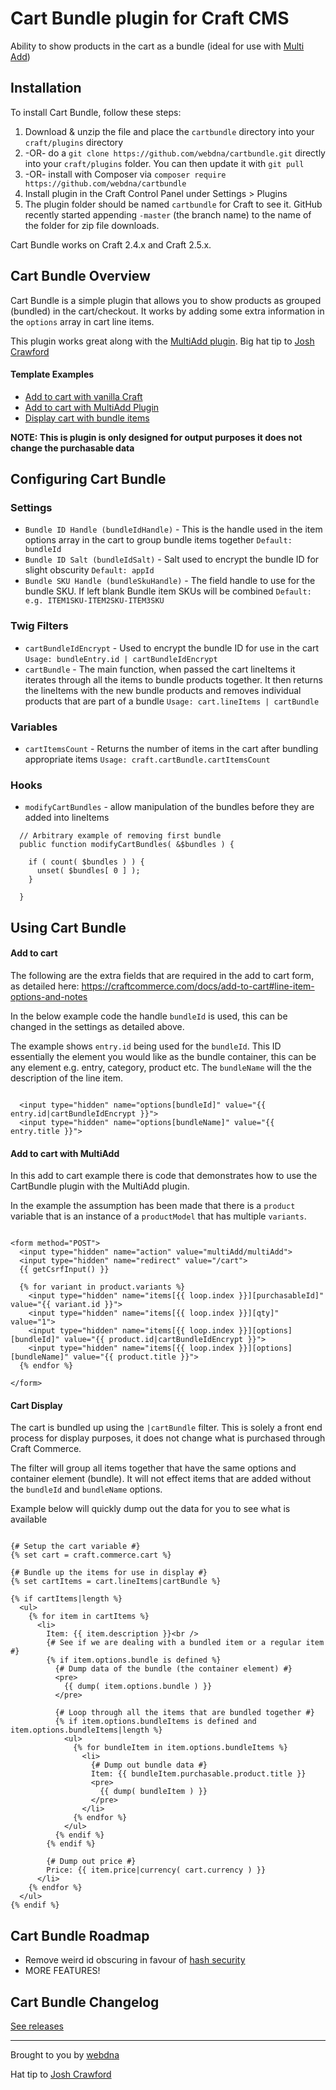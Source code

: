 # Cart Bundle plugin for Craft CMS

Ability to show products in the cart as a bundle (ideal for use with [Multi Add](https://github.com/engram-design/MultiAdd))

## Installation

To install Cart Bundle, follow these steps:

1. Download & unzip the file and place the `cartbundle` directory into your `craft/plugins` directory
2.  -OR- do a `git clone https://github.com/webdna/cartbundle.git` directly into your `craft/plugins` folder.  You can then update it with `git pull`
3.  -OR- install with Composer via `composer require https://github.com/webdna/cartbundle`
4. Install plugin in the Craft Control Panel under Settings > Plugins
5. The plugin folder should be named `cartbundle` for Craft to see it.  GitHub recently started appending `-master` (the branch name) to the name of the folder for zip file downloads.

Cart Bundle works on Craft 2.4.x and Craft 2.5.x.

## Cart Bundle Overview

Cart Bundle is a simple plugin that allows you to show products as grouped (bundled) in the cart/checkout. It works by adding some extra information in the `options` array in cart line items.

This plugin works great along with the [MultiAdd plugin](https://github.com/engram-design/MultiAdd). Big hat tip to [Josh Crawford](https://github.com/engram-design)

#### Template Examples

- [Add to cart with vanilla Craft](#add-to-cart)
- [Add to cart with MultiAdd Plugin](#add-to-cart-with-multiadd)
- [Display cart with bundle items](#cart-display)

**NOTE: This is plugin is only designed for output purposes it does not change the purchasable data**

## Configuring Cart Bundle

### Settings

* `Bundle ID Handle (bundleIdHandle)` - This is the handle used in the item options array in the cart to group bundle items together `Default: bundleId`
* `Bundle ID Salt (bundleIdSalt)` - Salt used to encrypt the bundle ID for slight obscurity `Default: appId`
* `Bundle SKU Handle (bundleSkuHandle)` - The field handle to use for the bundle SKU. If left blank Bundle item SKUs will be combined `Default: e.g. ITEM1SKU-ITEM2SKU-ITEM3SKU`

### Twig Filters

* `cartBundleIdEncrypt` - Used to encrypt the bundle ID for use in the cart `Usage: bundleEntry.id | cartBundleIdEncrypt`
* `cartBundle` - The main function, when passed the cart lineItems it iterates through all the items to bundle products together. It then returns the lineItems with the new bundle products and removes individual products that are part of a bundle `Usage: cart.lineItems | cartBundle`

### Variables

* `cartItemsCount` - Returns the number of items in the cart after bundling appropriate items `Usage: craft.cartBundle.cartItemsCount`

### Hooks

* `modifyCartBundles` - allow manipulation of the bundles before they are added into lineItems

```
  // Arbitrary example of removing first bundle
  public function modifyCartBundles( &$bundles ) {

    if ( count( $bundles ) ) {
      unset( $bundles[ 0 ] );
    }

  }
```


## Using Cart Bundle

#### Add to cart

The following are the extra fields that are required in the add to cart form, as detailed here: https://craftcommerce.com/docs/add-to-cart#line-item-options-and-notes

In the below example code the handle `bundleId` is used, this can be changed in the settings as detailed above.

The example shows `entry.id` being used for the `bundleId`. This ID essentially the element you would like as the bundle container, this can be any element e.g. entry, category, product etc. The `bundleName` will the the description of the line item.

```twig

  <input type="hidden" name="options[bundleId]" value="{{ entry.id|cartBundleIdEncrypt }}">
  <input type="hidden" name="options[bundleName]" value="{{ entry.title }}">

```

#### Add to cart with MultiAdd

In this add to cart example there is code that demonstrates how to use the CartBundle plugin with the MultiAdd plugin.

In the example the assumption has been made that there is a `product` variable that is an instance of a `productModel` that has multiple `variants`.

```twig

<form method="POST">
  <input type="hidden" name="action" value="multiAdd/multiAdd">
  <input type="hidden" name="redirect" value="/cart">
  {{ getCsrfInput() }}

  {% for variant in product.variants %}
    <input type="hidden" name="items[{{ loop.index }}][purchasableId]" value="{{ variant.id }}">
    <input type="hidden" name="items[{{ loop.index }}][qty]" value="1">
    <input type="hidden" name="items[{{ loop.index }}][options][bundleId]" value="{{ product.id|cartBundleIdEncrypt }}">
    <input type="hidden" name="items[{{ loop.index }}][options][bundleName]" value="{{ product.title }}">
  {% endfor %}

</form>

```

#### Cart Display

The cart is bundled up using the `|cartBundle` filter. This is solely a front end process for display purposes, it does not change what is purchased through Craft Commerce.

The filter will group all items together that have the same options and container element (bundle). It will not effect items that are added without the `bundleId` and `bundleName` options.

Example below will quickly dump out the data for you to see what is available

```twig

{# Setup the cart variable #}
{% set cart = craft.commerce.cart %}

{# Bundle up the items for use in display #}
{% set cartItems = cart.lineItems|cartBundle %}

{% if cartItems|length %}
  <ul>
    {% for item in cartItems %}
      <li>
        Item: {{ item.description }}<br />
        {# See if we are dealing with a bundled item or a regular item #}
        {% if item.options.bundle is defined %}
          {# Dump data of the bundle (the container element) #}
          <pre>
            {{ dump( item.options.bundle ) }}
          </pre>

          {# Loop through all the items that are bundled together #}
          {% if item.options.bundleItems is defined and item.options.bundleItems|length %}
            <ul>
              {% for bundleItem in item.options.bundleItems %}
                <li>
                  {# Dump out bundle data #}
                  Item: {{ bundleItem.purchasable.product.title }}
                  <pre>
                    {{ dump( bundleItem ) }}
                  </pre>
                </li>
              {% endfor %}
            </ul>
          {% endif %}
        {% endif %}

        {# Dump out price #}
        Price: {{ item.price|currency( cart.currency ) }}
      </li>
    {% endfor %}
  </ul>
{% endif %}
```

## Cart Bundle Roadmap

- Remove weird id obscuring in favour of [hash security](https://craftcms.com/docs/templating/filters#hash)
- MORE FEATURES!

## Cart Bundle Changelog

[See releases](https://github.com/webdna/cartbundle/releases)

---

Brought to you by [webdna](https://webdna.co.uk)

Hat tip to [Josh Crawford](https://github.com/engram-design)
